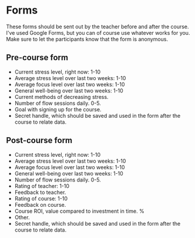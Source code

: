 # Forms

These forms should be sent out by the teacher before and after the course.
I've used Google Forms, but you can of course use whatever works for you.
Make sure to let the participants know that the form is anonymous.

## Pre-course form
- Current stress level, right now: 1-10
- Average stress level over last two weeks: 1-10
- Average focus level over last two weeks: 1-10
- General well-being over last two weeks: 1-10
- Current methods of decreasing stress.
- Number of flow sessions daily. 0-5.
- Goal with signing up for the course.
- Secret handle, which should be saved and used in the form after the course to relate data.

## Post-course form
- Current stress level, right now: 1-10
- Average stress level over last two weeks: 1-10
- Average focus level over last two weeks: 1-10
- General well-being over last two weeks: 1-10
- Number of flow sessions daily. 0-5.
- Rating of teacher: 1-10
- Feedback to teacher.
- Rating of course: 1-10
- Feedback on course.
- Course ROI, value compared to investment in time. %
- Other.
- Secret handle, which should be saved and used in the form after the course to relate data.
